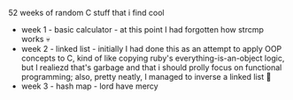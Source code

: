 52 weeks of random C stuff that i find cool

- week 1 - basic calculator - at this point I had forgotten how strcmp works 💀
- week 2 - linked list - initially I had done this as an attempt to apply OOP concepts to C, kind of like copying ruby's everything-is-an-object logic, but I realiezd that's garbage and that i should prolly focus on functional programming; also, pretty neatly, I managed to inverse a linked list 🥳
- week 3 - hash map - lord have mercy
